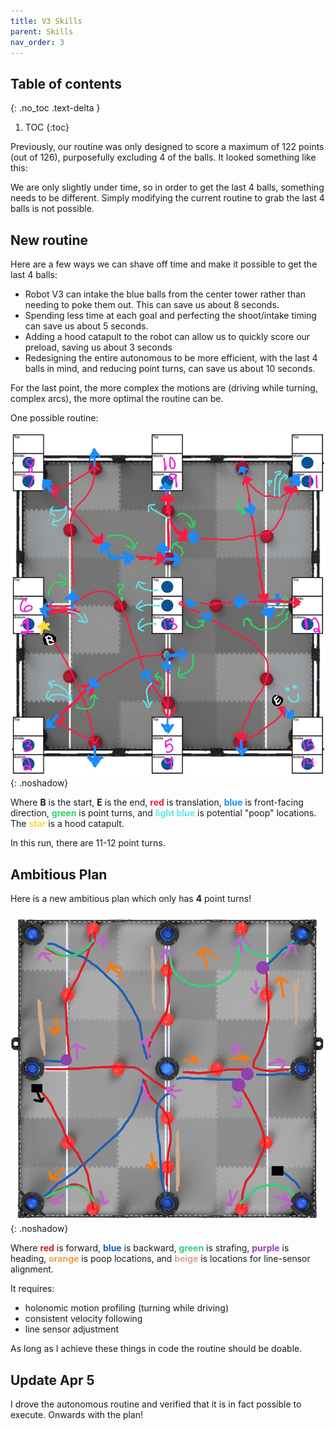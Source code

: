 ```yaml
---
title: V3 Skills
parent: Skills
nav_order: 3
---
```


<!-- prettier-ignore-start -->
## Table of contents
{: .no_toc .text-delta }
1. TOC 
{:toc}

<!-- prettier-ignore-end -->

Previously, our routine was only designed to score a maximum of 122 points (out
of 126), purposefully excluding 4 of the balls. It looked something like this:

We are only slightly under time, so in order to get the last 4 balls, something
needs to be different. Simply modifying the current routine to grab the last 4
balls is not possible.

## New routine

Here are a few ways we can shave off time and make it possible to get the last 4
balls:

- Robot V3 can intake the blue balls from the center tower rather than needing
  to poke them out. This can save us about 8 seconds.
- Spending less time at each goal and perfecting the shoot/intake timing can
  save us about 5 seconds.
- Adding a hood catapult to the robot can allow us to quickly score our preload,
  saving us about 3 seconds
- Redesigning the entire autonomous to be more efficient, with the last 4 balls
  in mind, and reducing point turns, can save us about 10 seconds.

For the last point, the more complex the motions are (driving while turning,
complex arcs), the more optimal the routine can be.

One possible routine:

![](images/skills-planning-new.png){: .noshadow}

Where **B** is the start, **E** is the end,
<span style="color: #f01b44; font-weight: bold">red</span> is translation,
<span style="color: #138ffb; font-weight: bold">blue</span> is front-facing
direction, <span style="color: #26d761; font-weight: bold">green</span> is point
turns, and <span style="color: #64e6e7; font-weight: bold">light blue</span> is
potential "poop" locations. The
<span style="color: #ffda3a; font-weight: bold">star</span> is a hood catapult.

In this run, there are 11-12 point turns.

## Ambitious Plan

Here is a new ambitious plan which only has **4** point turns!

![](images/skills-sensors.png){: .noshadow}

Where <span style="color: #e11720; font-weight: bold">red</span> is forward,
<span style="color: #135bb5; font-weight: bold">blue</span> is backward,
<span style="color: #34d07a; font-weight: bold">green</span> is strafing,
<span style="color: #9141ac; font-weight: bold">purple</span> is heading,
<span style="color: #ea9e50; font-weight: bold">orange</span> is poop locations,
and <span style="color: #cdab8f; font-weight: bold">beige</span> is locations
for line-sensor alignment.

It requires:

- holonomic motion profiling (turning while driving)
- consistent velocity following
- line sensor adjustment

As long as I achieve these things in code the routine should be doable.

## Update Apr 5

I drove the autonomous routine and verified that it is in fact possible to
execute. Onwards with the plan!
